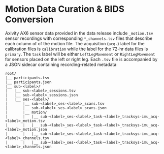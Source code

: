# Motion Data Curation & BIDS Conversion

Axivity AX6 sensor data provided in the data release include `_motion.tsv` sensor recordings with corresponding `*_channels.tsv` files that describe each column of of the motion file. The acquisition (`acq-`) label for the calibration files is `calibration` while the label for the 72-hr data files is `primary`. The `task` label will be either `LeftLegMovement` or `RightLegMovement` for sensors placed on the left or right leg. Each `.tsv` file is accompanied by a JSON sidecar containing recording-related metadata: 

```
root/  
|__ participants.tsv  
|__ participants.json  
|__ sub-<label>/  
|   |__ sub-<label>_sessions.tsv  
|   |__ sub-<label>_sessions.json  
|   |__ ses-<label>/  
|       |__ sub-<label>_ses-<label>_scans.tsv  
|       |__ sub-<label>_ses-<label>_scans.json  
|       |__ motion/  
|       |   |__ sub-<label>_ses-<label>_task-<label>_tracksys-imu_acq-<label>_motion.tsv  
|       |   |__ sub-<label>_ses-<label>_task-<label>_tracksys-imu_acq-<label>_motion.json
|       |   |__ sub-<label>_ses-<label>_task-<label>_tracksys-imu_acq-<label>_channels.tsv  
|       |   |__ sub-<label>_ses-<label>_task-<label>_tracksys-imu_acq-<label>_channels.json
```
